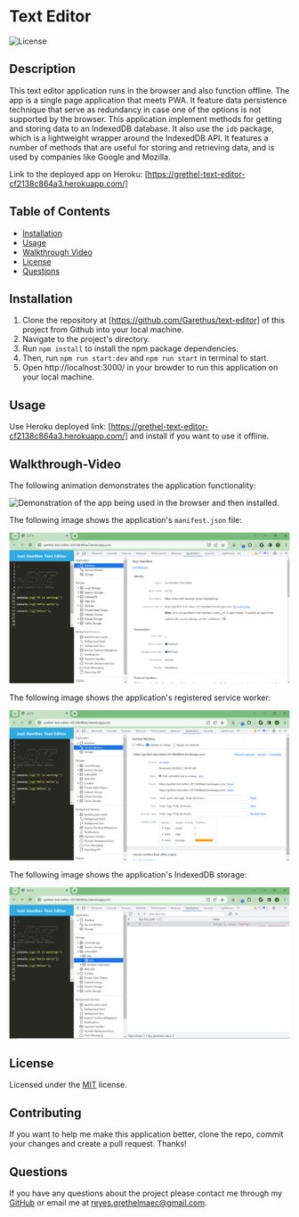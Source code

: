 # Text Editor

![License](https://img.shields.io/static/v1?label=license&message=MIT&color=brightgreen)

## Description

This text editor application runs in the browser and also function offline. The app is a single page application that meets PWA. It feature data persistence technique that serve as redundancy in case one of the options is not supported by the browser. This application implement methods for getting and storing data to an IndexedDB database. It also use the `idb` package, which is a lightweight wrapper around the IndexedDB API. It features a number of methods that are useful for storing and retrieving data, and is used by companies like Google and Mozilla.

Link to the deployed app on Heroku: [https://grethel-text-editor-cf2138c864a3.herokuapp.com/]

## Table of Contents

* [Installation](#Installation)  
* [Usage](#Usage)   
* [Walkthrough Video](#Walkthrough-Video) 
* [License](#License)    
* [Questions](#Questions)

## Installation 

1. Clone the repository at [https://github.com/Garethus/text-editor] of this project from Github into your local machine. 
2. Navigate to the project's directory. 
3. Run `npm install` to install the npm package dependencies. 
4. Then, run `npm run start:dev` and `npm run start` in terminal to start.
5. Open http://localhost:3000/ in your browder to run this application on your local machine.

## Usage

Use Heroku deployed link: [https://grethel-text-editor-cf2138c864a3.herokuapp.com/] and install if you want to use it offline.

## Walkthrough-Video

The following animation demonstrates the application functionality:

![Demonstration of the app being used in the browser and then installed.](./assets/demo.gif)

The following image shows the application's `manifest.json` file:

![Demonstration of the manifest file in the browser.](./assets/manifest.png)

The following image shows the application's registered service worker:

![Demonstration of the registered service worker in the browser.](./assets/service-worker.PNG)

The following image shows the application's IndexedDB storage:

![Demonstration of the IndexedDB storage named 'jate' in the browser.](./assets/idb.PNG)

## License

Licensed under the [MIT](./LICENSE) license.

## Contributing

If you want to help me make this application better, clone the repo, commit your changes and create a pull request. Thanks!


## Questions
    
If you have any questions about the project please contact me through my [GitHub](https://github.com/Garethus) or email me at reyes.grethelmaec@gmail.com.

